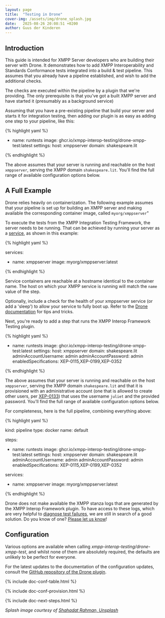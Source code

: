```yaml
---
layout: page
title:  "Testing in Drone"
cover-img: /assets/img/drone_splash.jpg
date:   2025-08-26 20:08:51 +0200
author: Guus der Kinderen
---
```


## Introduction

This guide is intended for XMPP Server developers who are building their server with Drone. It demonstrates how to add XMPP Interoperability and Standards Conformance tests integrated into a build & test pipeline. This assumes that you already have a pipeline established, and wish to add the additional checks.

The checks are executed within the pipeline by a plugin that we're providing. The only prerequisite is that you've got a built XMPP server and have started it (presumably as a background service)

Assuming that you have a pre-existing pipeline that build your server and starts it for integration testing, then adding our plugin is as easy as adding one step to your pipeline, like this:

{% highlight yaml %}

- name: runtests
  image: ghcr.io/xmpp-interop-testing/drone-xmpp-test:latest
  settings:
    host: xmppserver
    domain: shakespeare.lit

{% endhighlight %}

The above assumes that your server is running and reachable on the host `xmppserver`, serving the XMPP domain `shakespeare.lit`. You'll find the full range of available configuration options below.

## A Full Example

Drone relies heavily on containerization. The following example assumes that your pipeline is set up for building an XMPP server and making available the corresponding container image, called `myorg/xmppserver`"

To execute the tests from the XMPP Integration Testing Framework, the server needs to be running. That can be achieved by running your server as a [service](https://docs.drone.io/pipeline/docker/syntax/services/), as shown in this example:

{% highlight yaml %}

services:
- name: xmppserver
  image: myorg/xmppserver:latest

{% endhighlight %}

Service containers are reachable at a hostname identical to the container name. The host on which your XMPP service is running will match the `name` value of the step.

Optionally, include a check for the health of your xmppserver service (or add a 'sleep') to allow your service to fully boot up. Refer to the [Drone documentation](https://docs.drone.io/pipeline/docker/syntax/services/) for tips and tricks.

Next, you're ready to add a step that runs the XMPP Interop Framework Testing plugin.

{% highlight yaml %}

- name: runtests
  image: ghcr.io/xmpp-interop-testing/drone-xmpp-test:latest
  settings:
    host: xmppserver
    domain: shakespeare.lit
    adminAccountUsername: admin
    adminAccountPassword: admin
    enabledSpecifications: XEP-0115,XEP-0199,XEP-0352

{% endhighlight %}

The above assumes that your server is running and reachable on the host `xmppserver`, serving the XMPP domain `shakespeare.lit` and that it is provisioned with an administrative account (one that is allowed to create other users, per [XEP-0133](https://xmpp.org/extensions/xep-0133.html)) that uses the username `juliet` and the provided password. You'll find the full range of available configuration options below.

For completeness, here is the full pipeline, combining everything above:

{% highlight yaml %}

kind: pipeline
type: docker
name: default

steps:
- name: runtests
  image: ghcr.io/xmpp-interop-testing/drone-xmpp-test:latest
  settings:
    host: xmppserver
    domain: shakespeare.lit
    adminAccountUsername: admin
    adminAccountPassword: admin
    enabledSpecifications: XEP-0115,XEP-0199,XEP-0352

services:
- name: xmppserver
  image: myorg/xmppserver:latest

{% endhighlight %}

Drone does not make available the XMPP stanza logs that are generated by the XMPP Interop Framework plugin. To have access to these logs, which are very helpful to [diagnose test failures](/documentation/diagnose-test-failures), we are still in search of a good solution. Do you know of one? [Please let us know](/contact)!

## Configuration

Various options are available when calling _xmpp-interop-testing/drone-xmpp-test_, and whilst none of them are absolutely required, the defaults are unlikely to be perfect for everyone.

For the latest updates to the documentation of the configuration updates, consult the [GitHub repository of the Drone plugin](https://github.com/XMPP-Interop-Testing/xmpp-interop-tests-drone-plugin).

{% include doc-conf-table.html %}

{% include doc-conf-provision.html %}

{% include doc-next-steps.html %}

_Splash image courtesy of [Shahadat Rahman, Unsplash](https://unsplash.com/photos/shallow-focus-photography-of-computer-codes-BfrQnKBulYQ?utm_content=creditCopyText&utm_medium=referral&utm_source=unsplash)_
